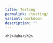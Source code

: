```yaml
---
title: Testing
permalink: /testing/
variant: markdown
description: ""
---
```

```
<h2>Haha</h2>
```
